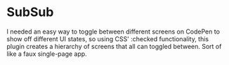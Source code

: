# SubSub
I needed an easy way to toggle between different screens on CodePen to show off different UI states, so using CSS' :checked functionality, this plugin creates a hierarchy of screens that all can toggled between. Sort of like a faux single-page app.
